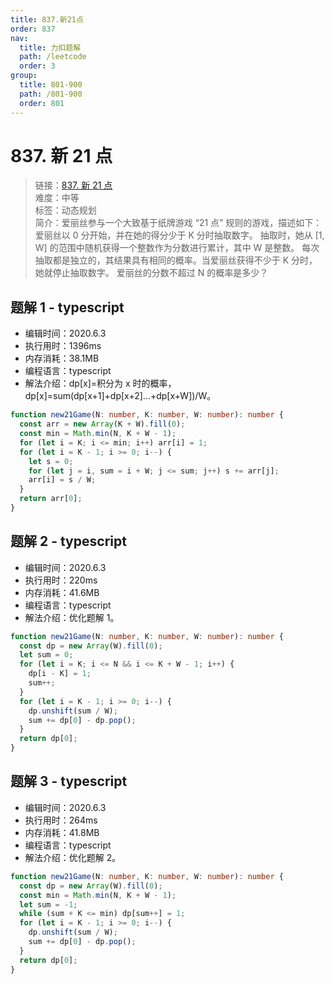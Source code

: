 ```yaml
---
title: 837.新21点
order: 837
nav:
  title: 力扣题解
  path: /leetcode
  order: 3
group:
  title: 801-900
  path: /801-900
  order: 801
---
```


# 837. 新 21 点

> 链接：[837. 新 21 点](https://leetcode-cn.com/problems/new-21-game/)  
> 难度：中等  
> 标签：动态规划  
> 简介：爱丽丝参与一个大致基于纸牌游戏 “21 点” 规则的游戏，描述如下：爱丽丝以 0 分开始，并在她的得分少于 K 分时抽取数字。 抽取时，她从 [1, W] 的范围中随机获得一个整数作为分数进行累计，其中 W 是整数。 每次抽取都是独立的，其结果具有相同的概率。当爱丽丝获得不少于 K 分时，她就停止抽取数字。 爱丽丝的分数不超过 N 的概率是多少？

## 题解 1 - typescript

- 编辑时间：2020.6.3
- 执行用时：1396ms
- 内存消耗：38.1MB
- 编程语言：typescript
- 解法介绍：dp[x]=积分为 x 时的概率，dp[x]=sum(dp[x+1]+dp[x+2]...+dp[x+W])/W。

```typescript
function new21Game(N: number, K: number, W: number): number {
  const arr = new Array(K + W).fill(0);
  const min = Math.min(N, K + W - 1);
  for (let i = K; i <= min; i++) arr[i] = 1;
  for (let i = K - 1; i >= 0; i--) {
    let s = 0;
    for (let j = i, sum = i + W; j <= sum; j++) s += arr[j];
    arr[i] = s / W;
  }
  return arr[0];
}
```

## 题解 2 - typescript

- 编辑时间：2020.6.3
- 执行用时：220ms
- 内存消耗：41.6MB
- 编程语言：typescript
- 解法介绍：优化题解 1。

```typescript
function new21Game(N: number, K: number, W: number): number {
  const dp = new Array(W).fill(0);
  let sum = 0;
  for (let i = K; i <= N && i <= K + W - 1; i++) {
    dp[i - K] = 1;
    sum++;
  }
  for (let i = K - 1; i >= 0; i--) {
    dp.unshift(sum / W);
    sum += dp[0] - dp.pop();
  }
  return dp[0];
}
```

## 题解 3 - typescript

- 编辑时间：2020.6.3
- 执行用时：264ms
- 内存消耗：41.8MB
- 编程语言：typescript
- 解法介绍：优化题解 2。

```typescript
function new21Game(N: number, K: number, W: number): number {
  const dp = new Array(W).fill(0);
  const min = Math.min(N, K + W - 1);
  let sum = -1;
  while (sum + K <= min) dp[sum++] = 1;
  for (let i = K - 1; i >= 0; i--) {
    dp.unshift(sum / W);
    sum += dp[0] - dp.pop();
  }
  return dp[0];
}
```
